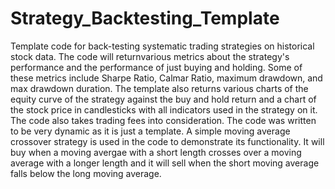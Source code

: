 # Strategy_Backtesting_Template
Template code for back-testing systematic trading strategies on historical stock data. The code will returnvarious metrics about the strategy's performance and the performance of just buying and holding. Some of these metrics include Sharpe Ratio, Calmar Ratio, maximum drawdown, and max drawdown duration. The template also returns various charts of the equity curve of the strategy against the buy and hold return and a chart of the stock price in candlesticks with all indicators used in the strategy on it. The code also takes trading fees into consideration. The code was written to be very dynamic as it is just a template. A simple moving average crossover strategy is used in the code to demonstrate its functionality. It will buy when a moving avergae with a short length crosses over a moving average with a longer length and it will sell when the short moving average falls below the long moving average.
